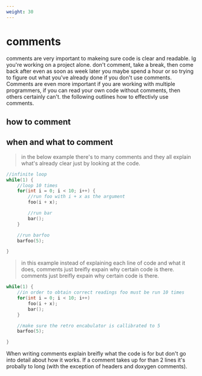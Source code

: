 ```yaml
---
weight: 30
---
```


comments
========
comments are very important to makeing sure code is clear and readable.
Ig you're working on a project alone. don't comment, take a break, then come
back after even as soon as week later you maybe spend a hour or so trying to
figure out what you've already done if you don't use comments. Comments are even
more important if you are working with multiple programmers, if you can read
your own code without comments, then others certainly can't.  the following
outlines how to effectivly use comments.

how to comment
--------------


when and what to comment
------------------------
> in the below example there's to many comments and they all explain what's
already clear just by looking at the code.

```C
//infinite loop
while(1) {
    //loop 10 times
    for(int i = 0; i < 10; i++) {
        //run foo with i + x as the argument
        foo(i + x);

        //run bar
        bar();
    }

    //run barfoo
    barfoo(5);

}
```

> in this example instead of explaining each line of code and what it does,
comments just breifly expain why certain code is there.
comments just breifly expain why certain code is there.

```C
while(1) {
    //in order to obtain correct readings foo must be run 10 times
    for(int i = 0; i < 10; i++)
        foo(i + x);
        bar();
    }

    //make sure the retro encabulator is callibrated to 5
    barfoo(5);

}
```

When writing comments explain breifly what the code is for but don't go into
detail about how it works.  If a comment takes up for than 2 lines it's probally
to long (with the exception of headers and doxygen comments).
